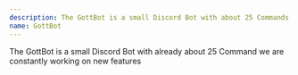 ```yaml
---
description: The GottBot is a small Discord Bot with about 25 Commands
name: GottBot
---
```


The GottBot is a small Discord Bot with already about 25 Command we are constantly working on new features
